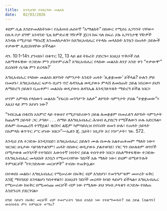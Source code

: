 ```yaml
---
title:  እንዲዘገይ የተደረገው መልአክ
date:   02/03/2026
---
```


ቀደም ሲል እንደተመለከትነው፣ የአሕዛብ ሐሰተኛ “አማልክት” በስውር የሚሰሩ አጋንንት ናቸው። በሌላ ቦታ ደግሞ አንዳንድ ጊዜ ከምድራዊ ገዥዎች ጀርባ ከፍ ባለ ስፍራ ያሉ አጋንንታዊ ገዥዎች እንዳሉ የሚያሳይ ማስረጃ እንመለከታለን። ከእግዚአብሔር የተላኩ መላእክት እንኳን በጠላት ኃይሎች ተቃውሞ ሊደርስባቸው ይችላል።

ዳን. 10:1–14ን ያንብቡ፤ በቁጥር 12, 13 ላይ ልዩ ትኩረት ያድርጉ። እነዚህ ጥቅሶች ስለ አለማቀፋዊው ተጋድሎ ምን ያስተምራሉ? እግዚአብሔር የላከው መልአክ ለሃያ አንድ ቀን “ተቃውሞ” ደረሰበት ሲባል ምን ይረዳሉ?`

እግዚአብሔር የላከው መልአክ ለሦስት ሳምንታት እንዴት ጠላት ‘ሊቋቋመው’ ይችላል? ሁሉን ቻይ በመሆኑ፣ እግዚአብሔር ፍቃዱ ቢሆን ኖሮ ለዳንኤል ወዲያውኑ ምላሽ ለመስጠት ኃይል ነበረው። ይህን ለማድረግ ኃይሉን ቢጠቀም፣ መልአኩ ወዲያውኑ ለዳንኤል እንዲገለጥለት ማድረግ ይችል ነበር።

ሆኖም አምላክ የላከውን መልአክ “የፋርስ መንግሥት አለቃ” ለሦስት ሳምንታት ያህል “ተቋቋመው”። እዚህ ላይ ምን እየሆነ ነው?

“ገብርኤል በቂሮስ አእምሮ ላይ ተጽዕኖ የሚያሳድረውን ኃይል ለመቋቋም በመፈለግ ለሦስት ሳምንታት ከጨለማ ኃይላት ጋር ታገለ። . . . ሰማይ ለእግዚአብሔር ሕዝብ ሊያደርግ የሚችለውን ሁሉ አድርጓል። ድሉም በመጨረሻ ተገኝቷል፤ ቂሮስና ልጁም ካምባይሲዝ በኖሩበት ዘመን ሁሉ፣ የጠላት ኃይላት በአምላክ ቁጥጥር ሥር ሆነው ነበር።”—ኤለን ጂ. ኋይት፣ ነቢያት እና ነገሥታት፣ ገጽ. 572.

እንዲህ ያለ ተጋድሎ እንዲካሄድ፣ እግዚአብሔር ኃይሉን ሙሉ በሙሉ አልተጠቀመም ማለት ነው። ዝርዝር ሁኔታው ባይገለጥልንም፣ ጠላት በስውር ወዲያውኑ ያልተወገደ፣ ነገር ግን በሁለቱም ወገኖች በሚታወቁ መንገዶች የተገደበ፣ እውነተኛ ነፃነትና ኃይል ተሰጥቶት ነበር። በአለማቀፋዊው ተጋድሎ የእግዚአብሔር መላእክት እንኳን የሚሠሩባቸው ገደቦች አሉ ማለት ነው፣ ይህም በሚቀጥሉት ትምህርቶች “የተጋድሎው መርሆዎች” ተብሎ ተጠቅሷል።

በተወሰነ መልኩ፣ እግዚአብሔር የሚሠራው በፍቅር ብቻ እንደሆነ፣ የመንግሥቱም መሠረት ፍቅር እንጂ ማስገደድ እንዳልሆነ ካስተዋልን፣ እነዚህን ገደቦች መረዳት ከባድ ላይሆን ይችላል። እግዚአብሔር የሚሠራው ከፍቅር በሚመነጩ መርሆች ብቻ ነው የሚለው ይህ ሃሳብ ታላቁን ተጋድሎ የበለጠ እንድንረዳ ያደርገናል።

`በግድ ሳይሆን በፍቅር መርሆች ብቻ የመሥራትን ገደብ እንዴት ነው የተለማመዱት? ስለ ኃይል (ስልጣን) ውስንነትስ ምን ትምህርት ተማሩ?`
